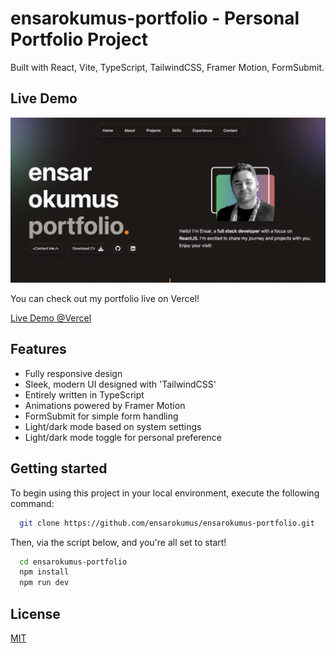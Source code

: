 # ensarokumus-portfolio - Personal Portfolio Project

Built with React, Vite, TypeScript, TailwindCSS, Framer Motion, FormSubmit.

## Live Demo

![Project Image](https://github.com/ensarokumus/ensarokumus-portfolio/blob/main/public/portfolio-thumbnail.png)

You can check out my portfolio live on Vercel!

[Live Demo @Vercel](https://ensarokumus-portfolio.vercel.app/)

## Features

- Fully responsive design
- Sleek, modern UI designed with 'TailwindCSS'
- Entirely written in TypeScript
- Animations powered by Framer Motion
- FormSubmit for simple form handling
- Light/dark mode based on system settings
- Light/dark mode toggle for personal preference

## Getting started

To begin using this project in your local environment, execute the following command:

```bash
  git clone https://github.com/ensarokumus/ensarokumus-portfolio.git
```

Then, via the script below, and you're all set to start!

```bash
  cd ensarokumus-portfolio
  npm install
  npm run dev
```

## License

[MIT](https://choosealicense.com/licenses/mit/)
